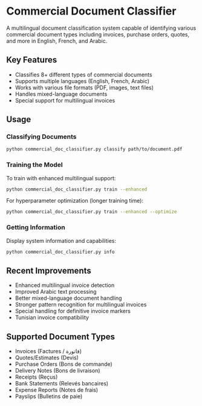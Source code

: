 # Commercial Document Classifier

A multilingual document classification system capable of identifying various commercial document types including invoices, purchase orders, quotes, and more in English, French, and Arabic.

## Key Features

- Classifies 8+ different types of commercial documents
- Supports multiple languages (English, French, Arabic)
- Works with various file formats (PDF, images, text files)
- Handles mixed-language documents
- Special support for multilingual invoices

## Usage

### Classifying Documents

```bash
python commercial_doc_classifier.py classify path/to/document.pdf
```

### Training the Model

To train with enhanced multilingual support:

```bash
python commercial_doc_classifier.py train --enhanced
```

For hyperparameter optimization (longer training time):

```bash
python commercial_doc_classifier.py train --enhanced --optimize
```

### Getting Information

Display system information and capabilities:

```bash
python commercial_doc_classifier.py info
```

## Recent Improvements

- Enhanced multilingual invoice detection
- Improved Arabic text processing
- Better mixed-language document handling
- Stronger pattern recognition for multilingual invoices
- Special handling for definitive invoice markers
- Tunisian invoice compatibility

## Supported Document Types

- Invoices (Factures / فاتورة)
- Quotes/Estimates (Devis)
- Purchase Orders (Bons de commande)
- Delivery Notes (Bons de livraison)
- Receipts (Reçus)
- Bank Statements (Relevés bancaires)
- Expense Reports (Notes de frais)
- Payslips (Bulletins de paie) 